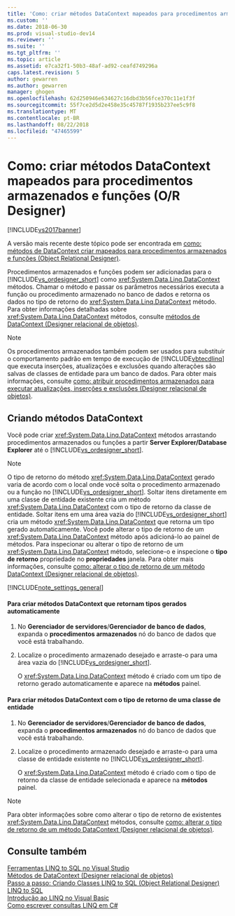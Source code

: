 ```yaml
---
title: 'Como: criar métodos DataContext mapeados para procedimentos armazenados e funções (Object Relational Designer) | Microsoft Docs'
ms.custom: ''
ms.date: 2018-06-30
ms.prod: visual-studio-dev14
ms.reviewer: ''
ms.suite: ''
ms.tgt_pltfrm: ''
ms.topic: article
ms.assetid: e7ca32f1-50b3-48af-ad92-ceafd749296a
caps.latest.revision: 5
author: gewarren
ms.author: gewarren
manager: ghogen
ms.openlocfilehash: 62d250946e634627c16dbd3b56fce370c11e1f3f
ms.sourcegitcommit: 55f7ce2d5d2e458e35c45787f1935b237ee5c9f8
ms.translationtype: MT
ms.contentlocale: pt-BR
ms.lasthandoff: 08/22/2018
ms.locfileid: "47465599"
---
```

# <a name="how-to-create-datacontext-methods-mapped-to-stored-procedures-and-functions-or-designer"></a>Como: criar métodos DataContext mapeados para procedimentos armazenados e funções (O/R Designer)
[!INCLUDE[vs2017banner](../includes/vs2017banner.md)]

A versão mais recente deste tópico pode ser encontrada em [como: métodos de DataContext criar mapeados para procedimentos armazenados e funções (Object Relational Designer)](https://docs.microsoft.com/visualstudio/data-tools/how-to-create-datacontext-methods-mapped-to-stored-procedures-and-functions-o-r-designer).  
  
  
Procedimentos armazenados e funções podem ser adicionadas para o [!INCLUDE[vs_ordesigner_short](../includes/vs-ordesigner-short-md.md)] como <xref:System.Data.Linq.DataContext> métodos. Chamar o método e passar os parâmetros necessários executa a função ou procedimento armazenado no banco de dados e retorna os dados no tipo de retorno do <xref:System.Data.Linq.DataContext> método. Para obter informações detalhadas sobre <xref:System.Data.Linq.DataContext> métodos, consulte [métodos de DataContext (Designer relacional de objetos)](../data-tools/datacontext-methods-o-r-designer.md).  
  
> [!NOTE]
>  Os procedimentos armazenados também podem ser usados para substituir o comportamento padrão em tempo de execução de [!INCLUDE[vbtecdlinq](../includes/vbtecdlinq-md.md)] que executa inserções, atualizações e exclusões quando alterações são salvas de classes de entidade para um banco de dados. Para obter mais informações, consulte [como: atribuir procedimentos armazenados para executar atualizações, inserções e exclusões (Designer relacional de objetos)](../data-tools/how-to-assign-stored-procedures-to-perform-updates-inserts-and-deletes-o-r-designer.md).  
  
## <a name="creating-datacontext-methods"></a>Criando métodos DataContext  
 Você pode criar <xref:System.Data.Linq.DataContext> métodos arrastando procedimentos armazenados ou funções a partir **Server Explorer/Database Explorer** até o [!INCLUDE[vs_ordesigner_short](../includes/vs-ordesigner-short-md.md)].  
  
> [!NOTE]
>  O tipo de retorno do método <xref:System.Data.Linq.DataContext> gerado varia de acordo com o local onde você solta o procedimento armazenado ou a função no [!INCLUDE[vs_ordesigner_short](../includes/vs-ordesigner-short-md.md)]. Soltar itens diretamente em uma classe de entidade existente cria um método <xref:System.Data.Linq.DataContext> com o tipo de retorno da classe de entidade. Soltar itens em uma área vazia do [!INCLUDE[vs_ordesigner_short](../includes/vs-ordesigner-short-md.md)] cria um método <xref:System.Data.Linq.DataContext> que retorna um tipo gerado automaticamente. Você pode alterar o tipo de retorno de um <xref:System.Data.Linq.DataContext> método após adicioná-lo ao painel de métodos. Para inspecionar ou alterar o tipo de retorno de um <xref:System.Data.Linq.DataContext> método, selecione-o e inspecione o **tipo de retorno** propriedade no **propriedades** janela. Para obter mais informações, consulte [como: alterar o tipo de retorno de um método DataContext (Designer relacional de objetos)](../data-tools/how-to-change-the-return-type-of-a-datacontext-method-o-r-designer.md).  
  
 [!INCLUDE[note_settings_general](../includes/note-settings-general-md.md)]  
  
#### <a name="to-create-datacontext-methods-that-return-automatically-generated-types"></a>Para criar métodos DataContext que retornam tipos gerados automaticamente  
  
1.  No **Gerenciador de servidores**/**Gerenciador de banco de dados**, expanda o **procedimentos armazenados** nó do banco de dados que você está trabalhando.  
  
2.  Localize o procedimento armazenado desejado e arraste-o para uma área vazia do [!INCLUDE[vs_ordesigner_short](../includes/vs-ordesigner-short-md.md)].  
  
     O <xref:System.Data.Linq.DataContext> método é criado com um tipo de retorno gerado automaticamente e aparece na **métodos** painel.  
  
#### <a name="to-create-datacontext-methods-that-have-the-return-type-of-an-entity-class"></a>Para criar métodos DataContext com o tipo de retorno de uma classe de entidade  
  
1.  No **Gerenciador de servidores**/**Gerenciador de banco de dados**, expanda o **procedimentos armazenados** nó do banco de dados que você está trabalhando.  
  
2.  Localize o procedimento armazenado desejado e arraste-o para uma classe de entidade existente no [!INCLUDE[vs_ordesigner_short](../includes/vs-ordesigner-short-md.md)].  
  
     O <xref:System.Data.Linq.DataContext> método é criado com o tipo de retorno da classe de entidade selecionada e aparece na **métodos** painel.  
  
> [!NOTE]
>  Para obter informações sobre como alterar o tipo de retorno de existentes <xref:System.Data.Linq.DataContext> métodos, consulte [como: alterar o tipo de retorno de um método DataContext (Designer relacional de objetos)](../data-tools/how-to-change-the-return-type-of-a-datacontext-method-o-r-designer.md).  
  
## <a name="see-also"></a>Consulte também  
 [Ferramentas LINQ to SQL no Visual Studio](../data-tools/linq-to-sql-tools-in-visual-studio2.md)   
 [Métodos de DataContext (Designer relacional de objetos)](../data-tools/datacontext-methods-o-r-designer.md)   
 [Passo a passo: Criando Classes LINQ to SQL (Object Relational Designer)](http://msdn.microsoft.com/library/35aad4a4-2e8a-46e2-ae09-5fbfd333c233)   
 [LINQ to SQL](http://msdn.microsoft.com/library/73d13345-eece-471a-af40-4cc7a2f11655)   
 [Introdução ao LINQ no Visual Basic](http://msdn.microsoft.com/library/3047d86e-0d49-40e2-928b-dc02e46c7984)   
 [Como escrever consultas LINQ em C#](http://msdn.microsoft.com/library/45e47fcc-cfa1-4b72-b161-d038ae87bd23)

